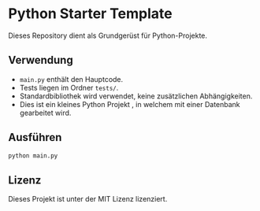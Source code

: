 # Python Starter Template

Dieses Repository dient als Grundgerüst für Python-Projekte.

## Verwendung

- `main.py` enthält den Hauptcode.
- Tests liegen im Ordner `tests/`.
- Standardbibliothek wird verwendet, keine zusätzlichen Abhängigkeiten.
- Dies ist ein kleines Python Projekt , in welchem mit einer Datenbank gearbeitet wird.

## Ausführen

```bash
python main.py
```

## Lizenz

Dieses Projekt ist unter der MIT Lizenz lizenziert.
